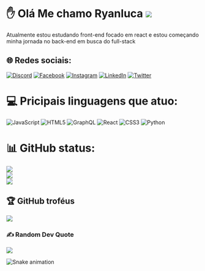 ✋ Olá Me chamo Ryanluca  <img src="[[https://random-memer.herokuapp.com/](https://media.discordapp.net/attachments/737664879032270940/928504486652178503/20220106_042512.gif?width=468&height=468)](https://media.discordapp.net/attachments/737664879032270940/928504486652178503/20220106_042512.gif?width=468&height=468)"/>
=====================

  
Atualmente estou estudando front-end focado em react e estou começando minha jornada no back-end em busca do full-stack

## 🌐 Redes sociais:
[![Discord](https://img.shields.io/badge/Discord-%237289DA.svg?logo=discord&logoColor=white)](https://discord.gg/ryanluca#3255) [![Facebook](https://img.shields.io/badge/Facebook-%231877F2.svg?logo=Facebook&logoColor=white)](https://facebook.com/ryan.luca.58) [![Instagram](https://img.shields.io/badge/Instagram-%23E4405F.svg?logo=Instagram&logoColor=white)](https://instagram.com/ryanluca01) [![LinkedIn](https://img.shields.io/badge/LinkedIn-%230077B5.svg?logo=linkedin&logoColor=white)](https://linkedin.com/in/https://www.linkedin.com/in/ryan-luca-839194230/) [![Twitter](https://img.shields.io/badge/Twitter-%231DA1F2.svg?logo=Twitter&logoColor=white)](https://twitter.com/https://twitter.com/ryanluca007123) 

# 💻 Pricipais linguagens que atuo:
![JavaScript](https://img.shields.io/badge/javascript-%23323330.svg?style=for-the-badge&logo=javascript&logoColor=%23F7DF1E) ![HTML5](https://img.shields.io/badge/html5-%23E34F26.svg?style=for-the-badge&logo=html5&logoColor=white) ![GraphQL](https://img.shields.io/badge/-GraphQL-E10098?style=for-the-badge&logo=graphql&logoColor=white) ![React](https://img.shields.io/badge/react-%2320232a.svg?style=for-the-badge&logo=react&logoColor=%2361DAFB) ![CSS3](https://img.shields.io/badge/css3-%231572B6.svg?style=for-the-badge&logo=css3&logoColor=white) ![Python](https://img.shields.io/badge/python-3670A0?style=for-the-badge&logo=python&logoColor=ffdd54)
# 📊 GitHub status:
![](https://github-readme-stats.vercel.app/api?username=ryan1235&theme=dark&hide_border=false&include_all_commits=true&count_private=true)<br/>
![](https://github-readme-streak-stats.herokuapp.com/?user=ryan1235&theme=dark&hide_border=false)<br/>
![](https://github-readme-stats.vercel.app/api/top-langs/?username=ryan1235&theme=dark&hide_border=false&include_all_commits=true&count_private=true&layout=compact)

## 🏆 GitHub troféus
![](https://github-profile-trophy.vercel.app/?username=ryan1235&theme=radical&no-frame=false&no-bg=true&margin-w=4)


### ✍️ Random Dev Quote
![](https://quotes-github-readme.vercel.app/api?type=horizontal&theme=radical)


 ![Snake animation](https://github.com/ryan1235/ryan1235/blob/output/github-contribution-grid-snake.svg)
<!-- Proudly created with GPRM ( https://gprm.itsvg.in ) -->
